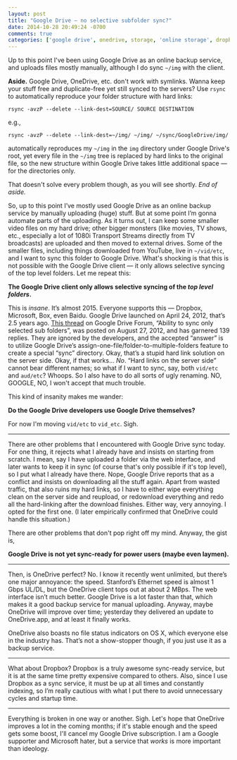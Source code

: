 ```yaml
---
layout: post
title: "Google Drive — no selective subfolder sync?"
date: 2014-10-28 20:49:24 -0700
comments: true
categories: ['google drive', onedrive, storage, 'online storage', dropbox]
---
```

Up to this point I've been using Google Drive as an online backup service, and uploads files mostly manually, although I do sync `~/img` with the client.

**Aside.** Google Drive, OneDrive, etc. don't work with symlinks. Wanna keep your stuff free and duplicate-free yet still synced to the servers? Use `rsync` to automatically reproduce your folder structure with hard links:

    rsync -avzP --delete --link-dest=SOURCE/ SOURCE DESTINATION

e.g.,

    rsync -avzP --delete --link-dest=~/img/ ~/img/ ~/sync/GoogleDrive/img/

automatically reproduces my `~/img` in the `img` directory under Google Drive's root, yet every file in the `~/img` tree is replaced by hard links to the original file, so the new structure within Google Drive takes little additional space — for the directories only.

That doesn't solve every problem though, as you will see shortly. *End of aside.*

So, up to this point I’ve mostly used Google Drive as an online backup service by manually uploading (huge) stuff. But at some point I’m gonna automate parts of the uploading. As it turns out, I can keep some smaller video files on my hard drive; other bigger monsters (like movies, TV shows, etc., especially a lot of 1080i Transport Streams directly from TV broadcasts) are uploaded and then moved to external drives. Some of the smaller files, including things downloaded from YouTube, live in `~/vid/etc`, and I want to sync this folder to Google Drive. What's shocking is that this is not possible with the Google Drive client — it only allows selective syncing of the top level folders. Let me repeat this:

**The Google Drive client only allows selective syncing of the _top level folders_.**

This is *insane*. It’s almost 2015. Everyone supports this — Dropbox, Microsoft, Box, even Baidu. Google Drive launched on April 24, 2012, that’s 2.5 years ago. [This thread](https://productforums.google.com/forum/#!topic/drive/Gs2w1BL-B9U) on Google Drive Forum, “Ability to sync only selected sub folders”, was posted on August 27, 2012, and has garnered 139 replies. They are ignored by the developers, and the accepted “answer” is to utilize Google Drive’s assign-one-file/folder-to-multiple-folders feature to create a special “sync” directory. Okay, that’s a stupid hard link solution on the server side. Okay, if that works… *No*. “Hard links on the server side” cannot bear different names; so what if I want to sync, say, both `vid/etc` and `aud/etc`? Whoops. So I also have to do all sorts of ugly renaming. NO, GOOGLE, NO, I won't accept that much trouble.

This kind of insanity makes me wander:

**Do the Google Drive developers use Google Drive themselves?**

For now I'm moving `vid/etc` to `vid_etc`. Sigh.

---

There are other problems that I encountered with Google Drive sync today. For one thing, it rejects what I already have and insists on starting from scratch. I mean, say I have uploaded a folder via the web interface, and later wants to keep it in sync (of course that's only possible if it's top level), so I put what I already have there. Nope, Google Drive reports that as a conflict and insists on downloading all the stuff again. Apart from wasted traffic, that also ruins my hard links, so I have to either wipe everything clean on the server side and reupload, or redownload everything and redo all the hard-linking after the download finishes. Either way, very annoying. I opted for the first one. (I later empirically confirmed that OneDrive could handle this situation.)

There are other problems that don't pop right off my mind. Anyway, the gist is,

**Google Drive is not yet sync-ready for power users (maybe even laymen).**

---

Then, is OneDrive perfect? No. I know it recently went unlimited, but there’s one major annoyance: the speed. Stanford’s Ethernet speed is almost 1 Gbps UL/DL, but the OneDrive client tops out at about 2 MBps. The web interface isn’t much better. Google Drive is a lot faster than that, which makes it a good backup service for manual uploading. Anyway, maybe OneDrive will improve over time; yesterday they delivered an update to OneDrive.app, and at least it finally works.

OneDrive also boasts no file status indicators on OS X, which everyone else in the industry has. That’s not a show-stopper though, if you just use it as a backup service.

---

What about Dropbox? Dropbox is a truly awesome sync-ready service, but it is at the same time pretty expensive compared to others. Also, since I use Dropbox as a sync service, it must be up at all times and constantly indexing, so I’m really cautious with what I put there to avoid unnecessary cycles and startup time.

---

Everything is broken in one way or another. Sigh. Let's hope that OneDrive improves a lot in the coming months; if it's stable enough and the speed gets some boost, I'll cancel my Google Drive subscription. I am a Google supporter and Microsoft hater, but a service that *works* is more important than ideology.
